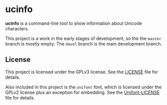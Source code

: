# ucinfo

**ucinfo** is a command-line tool to show information about Unicode characters.

This project is a work in the early stages of development, so the the `master` branch is mostly
empty. The `devel` branch is the main development branch.

## License

This project is licensed under the GPLv3 license. See the [LICENSE](LICENSE) file for details.

Also included in this project is the `unifont` font, which is licensed under the GPLv2 license plus
an exception for embedding. See the [Unifont-LICENSE](Unifont-LICENSE) file for details.
